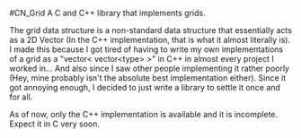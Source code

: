 #CN_Grid
A C and C++ library that implements grids.

The grid data structure is a non-standard data structure that essentially acts as a 2D Vector (In the C++ implementation, that is what it almost literally is). I made this because I got tired of having to write my own implementations of a grid as a "vector&lt; vector&lt;type&gt; &gt;" in C++ in almost every project I worked in... And also since I saw other people implementing it rather poorly (Hey, mine probably isn't the absolute best implementation either). Since it got annoying enough, I decided to just write a library to settle it once and for all.

As of now, only the C++ implementation is available and it is incomplete. Expect it in C very soon.
